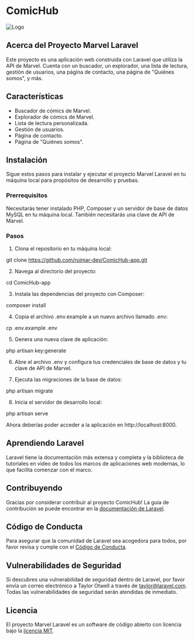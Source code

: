 # ComicHub

<img id="oscuro" src="{{ asset('img/mobile-logo-claro.png') }}" alt="Logo">

## Acerca del Proyecto Marvel Laravel

Este proyecto es una aplicación web construida con Laravel que utiliza la API de Marvel. Cuenta con un buscador, un explorador, una lista de lectura, gestión de usuarios, una página de contacto, una página de "Quiénes somos", y más.

## Características

- Buscador de cómics de Marvel.
- Explorador de cómics de Marvel.
- Lista de lectura personalizada.
- Gestión de usuarios.
- Página de contacto.
- Página de "Quiénes somos".

## Instalación

Sigue estos pasos para instalar y ejecutar el proyecto Marvel Laravel en tu máquina local para propósitos de desarrollo y pruebas.

### Prerrequisitos

Necesitarás tener instalado PHP, Composer y un servidor de base de datos MySQL en tu máquina local. También necesitarás una clave de API de Marvel.

### Pasos

1. Clona el repositorio en tu máquina local:

git clone https://github.com/ruimar-dev/ComicHub-app.git

2. Navega al directorio del proyecto:

cd ComicHub-app

3. Instala las dependencias del proyecto con Composer:

composer install

4. Copia el archivo .env.example a un nuevo archivo llamado .env:

cp .env.example .env

5. Genera una nueva clave de aplicación:

php artisan key:generate

6. Abre el archivo .env y configura tus credenciales de base de datos y tu clave de API de Marvel.

7. Ejecuta las migraciones de la base de datos:

php artisan migrate

8. Inicia el servidor de desarrollo local:

php artisan serve

Ahora deberías poder acceder a la aplicación en http://localhost:8000.

## Aprendiendo Laravel

Laravel tiene la documentación más extensa y completa y la biblioteca de tutoriales en video de todos los marcos de aplicaciones web modernas, lo que facilita comenzar con el marco.

## Contribuyendo

Gracias por considerar contribuir al proyecto ComicHub! La guía de contribución se puede encontrar en la [documentación de Laravel](https://laravel.com/docs/contributions).

## Código de Conducta

Para asegurar que la comunidad de Laravel sea acogedora para todos, por favor revisa y cumple con el [Código de Conducta](https://laravel.com/docs/contributions#code-of-conduct).

## Vulnerabilidades de Seguridad

Si descubres una vulnerabilidad de seguridad dentro de Laravel, por favor envía un correo electrónico a Taylor Otwell a través de [taylor@laravel.com](mailto:taylor@laravel.com). Todas las vulnerabilidades de seguridad serán atendidas de inmediato.

## Licencia

El proyecto Marvel Laravel es un software de código abierto con licencia bajo la [licencia MIT](https://opensource.org/licenses/MIT).